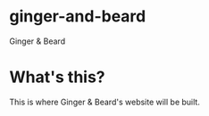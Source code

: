 ginger-and-beard
================

Ginger &amp; Beard

# What's this?

This is where Ginger & Beard's website will be built.
